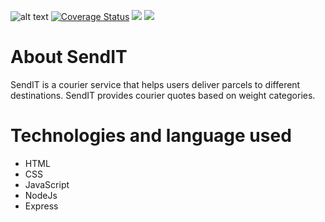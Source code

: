 ![alt text](https://travis-ci.org/rwajon/sendit.svg?branch=v1)
[![Coverage Status](https://coveralls.io/repos/github/rwajon/sendit/badge.svg?branch=v1)](https://coveralls.io/github/rwajon/sendit?branch=v1)
<a href="https://codeclimate.com/github/rwajon/sendit/test_coverage"><img src="https://api.codeclimate.com/v1/badges/29cd9ecccc34cbc7eb0a/test_coverage" /></a>
<a href="https://codeclimate.com/github/rwajon/sendit/maintainability"><img src="https://api.codeclimate.com/v1/badges/29cd9ecccc34cbc7eb0a/maintainability" /></a>
# About SendIT
SendIT is a courier service that helps users deliver parcels to different destinations.
SendIT provides courier quotes based on weight categories.

# Technologies and language used
* HTML
* CSS
* JavaScript
* NodeJs
* Express
